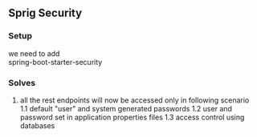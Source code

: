 ## Sprig Security

### Setup
we need to add</br>
spring-boot-starter-security

### Solves

1. all the rest endpoints will now be accessed only in following scenario</br>
1.1 default "user" and system generated passwords
1.2 user and password set in application properties files
1.3 access control using databases
